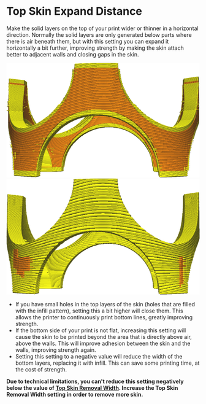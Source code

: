 Top Skin Expand Distance
====
Make the solid layers on the top of your print wider or thinner in a horizontal direction. Normally the solid layers are only generated below parts where there is air beneath them, but with this setting you can expand it horizontally a bit further, improving strength by making the skin attach better to adjacent walls and closing gaps in the skin.

<!--screenshot {
"image_path": "skin_preshrink_original.png",
"models": [{"script": "stature_symmetrical.scad"}],
"camera_position": [104, -7, 4],
"settings": {
    "wall_line_count": 0,
    "infill_wall_line_count": 1,
    "bottom_skin_preshrink": 0,
    "top_skin_preshrink": 0,
    "bottom_skin_expand_distance": 0,
    "top_skin_expand_distance": 0,
    "max_skin_angle_for_expansion": 89
},
"colours": 32
}-->
<!--screenshot {
"image_path": "expand_skins_expand_distance_1mm.png",
"models": [{"script": "stature_symmetrical.scad"}],
"camera_position": [104, -7, 4],
"settings": {
    "wall_line_count": 0,
    "infill_wall_line_count": 1,
    "bottom_skin_expand_distance": 1,
    "top_skin_expand_distance": 1,
    "max_skin_angle_for_expansion": 89
},
"colours": 32
}-->
![How skins (the yellow parts) normally look](images/skin_preshrink_original.png)
![Skins expanded by 1mm](images/expand_skins_expand_distance_1mm.png)

* If you have small holes in the top layers of the skin (holes that are filled with the infill pattern), setting this a bit higher will close them. This allows the printer to continuously print bottom lines, greatly improving strength.
* If the bottom side of your print is not flat, increasing this setting will cause the skin to be printed beyond the area that is directly above air, above the walls. This will improve adhesion between the skin and the walls, improving strength again.
* Setting this setting to a negative value will reduce the width of the bottom layers, replacing it with infill. This can save some printing time, at the cost of strength.

**Due to technical limitations, you can't reduce this setting negatively below the value of [Top Skin Removal Width](top_skin_preshrink.md). Increase the Top Skin Removal Width setting in order to remove more skin.**